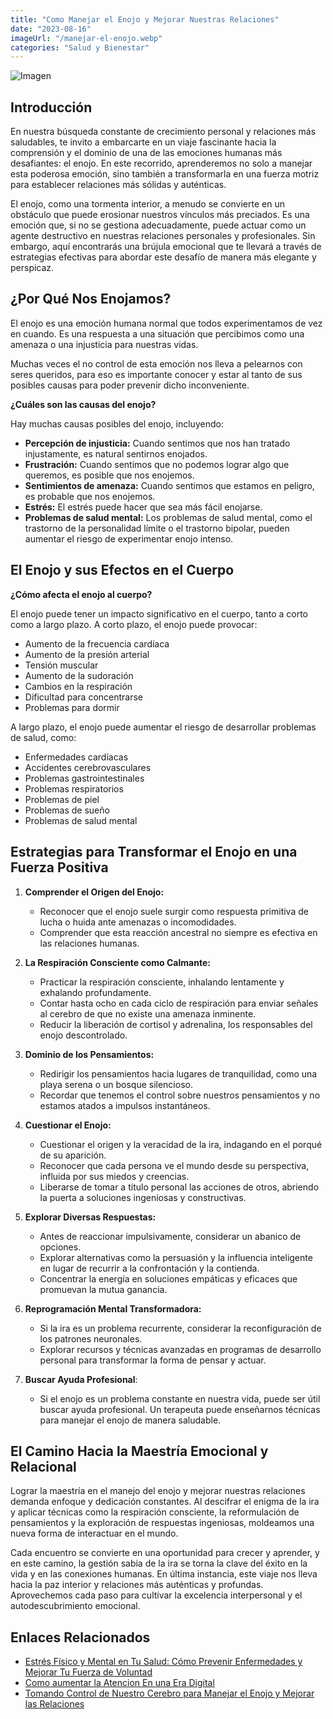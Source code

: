 ```yaml
---
title: "Como Manejar el Enojo y Mejorar Nuestras Relaciones"
date: "2023-08-16"
imageUrl: "/manejar-el-enojo.webp"
categories: "Salud y Bienestar"
---
```


![Imagen](/manejar-el-enojo-page.webp)

## **Introducción**

En nuestra búsqueda constante de crecimiento personal y relaciones más saludables, te invito a embarcarte en un viaje fascinante hacia la comprensión y el dominio de una de las emociones humanas más desafiantes: el enojo. En este recorrido, aprenderemos no solo a manejar esta poderosa emoción, sino también a transformarla en una fuerza motriz para establecer relaciones más sólidas y auténticas.

El enojo, como una tormenta interior, a menudo se convierte en un obstáculo que puede erosionar nuestros vínculos más preciados. Es una emoción que, si no se gestiona adecuadamente, puede actuar como un agente destructivo en nuestras relaciones personales y profesionales. Sin embargo, aquí encontrarás una brújula emocional que te llevará a través de estrategias efectivas para abordar este desafío de manera más elegante y perspicaz.

## ¿Por Qué Nos Enojamos?

El enojo es una emoción humana normal que todos experimentamos de vez en cuando. Es una respuesta a una situación que percibimos como una amenaza o una injusticia para nuestras vidas.

Muchas veces el no control de esta emoción nos lleva a pelearnos con seres queridos, para eso es importante conocer y estar al tanto de sus posibles causas para poder prevenir dicho inconveniente.

**¿Cuáles son las causas del enojo?**

Hay muchas causas posibles del enojo, incluyendo:

- **Percepción de injusticia:** Cuando sentimos que nos han tratado injustamente, es natural sentirnos enojados.
- **Frustración:** Cuando sentimos que no podemos lograr algo que queremos, es posible que nos enojemos.
- **Sentimientos de amenaza:** Cuando sentimos que estamos en peligro, es probable que nos enojemos.
- **Estrés:** El estrés puede hacer que sea más fácil enojarse.
- **Problemas de salud mental:** Los problemas de salud mental, como el trastorno de la personalidad límite o el trastorno bipolar, pueden aumentar el riesgo de experimentar enojo intenso.


## El Enojo y sus Efectos en el Cuerpo

**¿Cómo afecta el enojo al cuerpo?**

El enojo puede tener un impacto significativo en el cuerpo, tanto a corto como a largo plazo. A corto plazo, el enojo puede provocar:

- Aumento de la frecuencia cardíaca
- Aumento de la presión arterial
- Tensión muscular
- Aumento de la sudoración
- Cambios en la respiración
- Dificultad para concentrarse
- Problemas para dormir

A largo plazo, el enojo puede aumentar el riesgo de desarrollar problemas de salud, como:

- Enfermedades cardíacas
- Accidentes cerebrovasculares
- Problemas gastrointestinales
- Problemas respiratorios
- Problemas de piel
- Problemas de sueño
- Problemas de salud mental

## Estrategias para Transformar el Enojo en una Fuerza Positiva

1. **Comprender el Origen del Enojo:**

   - Reconocer que el enojo suele surgir como respuesta primitiva de lucha o huida ante amenazas o incomodidades.
   - Comprender que esta reacción ancestral no siempre es efectiva en las relaciones humanas.

2. **La Respiración Consciente como Calmante:**

   - Practicar la respiración consciente, inhalando lentamente y exhalando profundamente.
   - Contar hasta ocho en cada ciclo de respiración para enviar señales al cerebro de que no existe una amenaza inminente.
   - Reducir la liberación de cortisol y adrenalina, los responsables del enojo descontrolado.

3. **Dominio de los Pensamientos:**

   - Redirigir los pensamientos hacia lugares de tranquilidad, como una playa serena o un bosque silencioso.
   - Recordar que tenemos el control sobre nuestros pensamientos y no estamos atados a impulsos instantáneos.

4. **Cuestionar el Enojo:**

   - Cuestionar el origen y la veracidad de la ira, indagando en el porqué de su aparición.
   - Reconocer que cada persona ve el mundo desde su perspectiva, influida por sus miedos y creencias.
   - Liberarse de tomar a título personal las acciones de otros, abriendo la puerta a soluciones ingeniosas y constructivas.

5. **Explorar Diversas Respuestas:**

   - Antes de reaccionar impulsivamente, considerar un abanico de opciones.
   - Explorar alternativas como la persuasión y la influencia inteligente en lugar de recurrir a la confrontación y la contienda.
   - Concentrar la energía en soluciones empáticas y eficaces que promuevan la mutua ganancia.

6. **Reprogramación Mental Transformadora:**

   - Si la ira es un problema recurrente, considerar la reconfiguración de los patrones neuronales.
   - Explorar recursos y técnicas avanzadas en programas de desarrollo personal para transformar la forma de pensar y actuar.

7. **Buscar Ayuda Profesional**:

   - Si el enojo es un problema constante en nuestra vida, puede ser útil buscar ayuda profesional. Un terapeuta puede enseñarnos técnicas para manejar el enojo de manera saludable.

## El Camino Hacia la Maestría Emocional y Relacional

Lograr la maestría en el manejo del enojo y mejorar nuestras relaciones demanda enfoque y dedicación constantes. Al descifrar el enigma de la ira y aplicar técnicas como la respiración consciente, la reformulación de pensamientos y la exploración de respuestas ingeniosas, moldeamos una nueva forma de interactuar en el mundo.

Cada encuentro se convierte en una oportunidad para crecer y aprender, y en este camino, la gestión sabia de la ira se torna la clave del éxito en la vida y en las conexiones humanas. En última instancia, este viaje nos lleva hacia la paz interior y relaciones más auténticas y profundas. Aprovechemos cada paso para cultivar la excelencia interpersonal y el autodescubrimiento emocional.

## Enlaces Relacionados

- [Estrés Físico y Mental en Tu Salud: Cómo Prevenir Enfermedades y Mejorar Tu Fuerza de Voluntad](https://abelardo.blog/posts/estres-fisico-y-mental)
- [Como aumentar la Atencion En una Era Digital](https://abelardo.blog/posts/aumentar-la-atencion)
- [Tomando Control de Nuestro Cerebro para Manejar el Enojo y Mejorar las Relaciones](https://abelardo.blog/posts/como-manejar-el-enojo)
